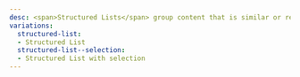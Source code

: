 ```yaml
---
desc: <span>Structured Lists</span> group content that is similar or related, such as terms or definitions.
variations:
  structured-list:
  - Structured List
  structured-list--selection:
  - Structured List with selection
---
```

